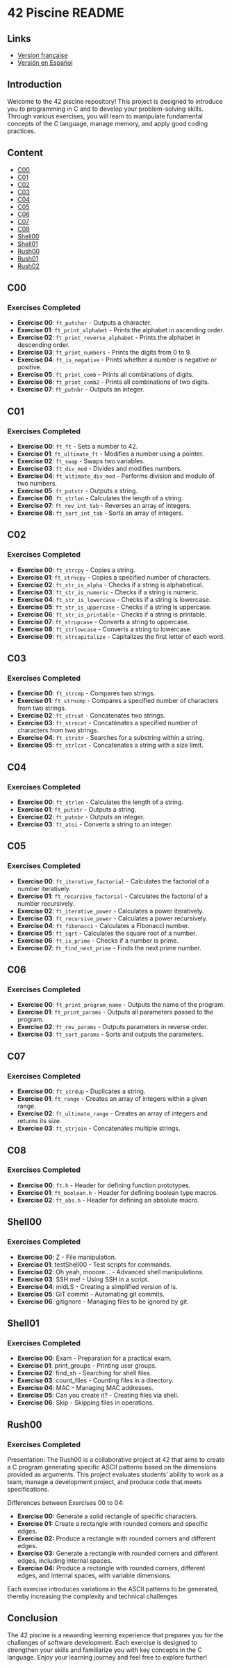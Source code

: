 # 42 Piscine README

## Links
- [Version française](README/README_FR.md)
- [Versión en Español](README/README_ES.md)

## Introduction
Welcome to the 42 piscine repository! This project is designed to introduce you to programming in C and to develop your problem-solving skills. Through various exercises, you will learn to manipulate fundamental concepts of the C language, manage memory, and apply good coding practices.

## Content

- [C00](#c00)
- [C01](#c01)
- [C02](#c02)
- [C03](#c03)
- [C04](#c04)
- [C05](#c05)
- [C06](#c06)
- [C07](#c07)
- [C08](#c08)
- [Shell00](#shell00)
- [Shell01](#shell01)
- [Rush00](#rush00)
- [Rush01](#rush01)
- [Rush02](#rush02)

## C00
### Exercises Completed
- **Exercise 00**: `ft_putchar` - Outputs a character.
- **Exercise 01**: `ft_print_alphabet` - Prints the alphabet in ascending order.
- **Exercise 02**: `ft_print_reverse_alphabet` - Prints the alphabet in descending order.
- **Exercise 03**: `ft_print_numbers` - Prints the digits from 0 to 9.
- **Exercise 04**: `ft_is_negative` - Prints whether a number is negative or positive.
- **Exercise 05**: `ft_print_comb` - Prints all combinations of digits.
- **Exercise 06**: `ft_print_comb2` - Prints all combinations of two digits.
- **Exercise 07**: `ft_putnbr` - Outputs an integer.

## C01
### Exercises Completed
- **Exercise 00**: `ft_ft` - Sets a number to 42.
- **Exercise 01**: `ft_ultimate_ft` - Modifies a number using a pointer.
- **Exercise 02**: `ft_swap` - Swaps two variables.
- **Exercise 03**: `ft_div_mod` - Divides and modifies numbers.
- **Exercise 04**: `ft_ultimate_div_mod` - Performs division and modulo of two numbers.
- **Exercise 05**: `ft_putstr` - Outputs a string.
- **Exercise 06**: `ft_strlen` - Calculates the length of a string.
- **Exercise 07**: `ft_rev_int_tab` - Reverses an array of integers.
- **Exercise 08**: `ft_sort_int_tab` - Sorts an array of integers.

## C02
### Exercises Completed
- **Exercise 00**: `ft_strcpy` - Copies a string.
- **Exercise 01**: `ft_strncpy` - Copies a specified number of characters.
- **Exercise 02**: `ft_str_is_alpha` - Checks if a string is alphabetical.
- **Exercise 03**: `ft_str_is_numeric` - Checks if a string is numeric.
- **Exercise 04**: `ft_str_is_lowercase` - Checks if a string is lowercase.
- **Exercise 05**: `ft_str_is_uppercase` - Checks if a string is uppercase.
- **Exercise 06**: `ft_str_is_printable` - Checks if a string is printable.
- **Exercise 07**: `ft_strupcase` - Converts a string to uppercase.
- **Exercise 08**: `ft_strlowcase` - Converts a string to lowercase.
- **Exercise 09**: `ft_strcapitalize` - Capitalizes the first letter of each word.

## C03
### Exercises Completed
- **Exercise 00**: `ft_strcmp` - Compares two strings.
- **Exercise 01**: `ft_strncmp` - Compares a specified number of characters from two strings.
- **Exercise 02**: `ft_strcat` - Concatenates two strings.
- **Exercise 03**: `ft_strncat` - Concatenates a specified number of characters from two strings.
- **Exercise 04**: `ft_strstr` - Searches for a substring within a string.
- **Exercise 05**: `ft_strlcat` - Concatenates a string with a size limit.

## C04
### Exercises Completed
- **Exercise 00**: `ft_strlen` - Calculates the length of a string.
- **Exercise 01**: `ft_putstr` - Outputs a string.
- **Exercise 02**: `ft_putnbr` - Outputs an integer.
- **Exercise 03**: `ft_atoi` - Converts a string to an integer.

## C05
### Exercises Completed
- **Exercise 00**: `ft_iterative_factorial` - Calculates the factorial of a number iteratively.
- **Exercise 01**: `ft_recursive_factorial` - Calculates the factorial of a number recursively.
- **Exercise 02**: `ft_iterative_power` - Calculates a power iteratively.
- **Exercise 03**: `ft_recursive_power` - Calculates a power recursively.
- **Exercise 04**: `ft_fibonacci` - Calculates a Fibonacci number.
- **Exercise 05**: `ft_sqrt` - Calculates the square root of a number.
- **Exercise 06**: `ft_is_prime` - Checks if a number is prime.
- **Exercise 07**: `ft_find_next_prime` - Finds the next prime number.

## C06
### Exercises Completed
- **Exercise 00**: `ft_print_program_name` - Outputs the name of the program.
- **Exercise 01**: `ft_print_params` - Outputs all parameters passed to the program.
- **Exercise 02**: `ft_rev_params` - Outputs parameters in reverse order.
- **Exercise 03**: `ft_sort_params` - Sorts and outputs the parameters.

## C07
### Exercises Completed
- **Exercise 00**: `ft_strdup` - Duplicates a string.
- **Exercise 01**: `ft_range` - Creates an array of integers within a given range.
- **Exercise 02**: `ft_ultimate_range` - Creates an array of integers and returns its size.
- **Exercise 03**: `ft_strjoin` - Concatenates multiple strings.

## C08
### Exercises Completed
- **Exercise 00**: `ft.h` - Header for defining function prototypes.
- **Exercise 01**: `ft_boolean.h` - Header for defining boolean type macros.
- **Exercise 02**: `ft_abs.h` - Header for defining an absolute macro.

## Shell00
### Exercises Completed
- **Exercise 00**: Z - File manipulation.
- **Exercise 01**: testShell00 - Test scripts for commands.
- **Exercise 02**: Oh yeah, mooore... - Advanced shell manipulations.
- **Exercise 03**: SSH me! - Using SSH in a script.
- **Exercise 04**: midLS - Creating a simplified version of ls.
- **Exercise 05**: GiT commit - Automating git commits.
- **Exercise 06**: gitignore - Managing files to be ignored by git.

## Shell01
### Exercises Completed
- **Exercise 00**: Exam - Preparation for a practical exam.
- **Exercise 01**: print_groups - Printing user groups.
- **Exercise 02**: find_sh - Searching for shell files.
- **Exercise 03**: count_files - Counting files in a directory.
- **Exercise 04**: MAC - Managing MAC addresses.
- **Exercise 05**: Can you create it? - Creating files via shell.
- **Exercise 06**: Skip - Skipping files in operations.

## Rush00
### Exercises Completed
Presentation: The Rush00 is a collaborative project at 42 that aims to create a C program generating specific ASCII patterns based on the dimensions provided as arguments. This project evaluates students' ability to work as a team, manage a development project, and produce code that meets specifications.

Differences between Exercises 00 to 04:

- **Exercise 00:** Generate a solid rectangle of specific characters.
- **Exercise 01:** Create a rectangle with rounded corners and specific edges.
- **Exercise 02:** Produce a rectangle with rounded corners and different edges.
- **Exercise 03:** Generate a rectangle with rounded corners and different edges, including internal spaces.
- **Exercise 04:** Produce a rectangle with rounded corners, different edges, and internal spaces, with variable dimensions.

Each exercise introduces variations in the ASCII patterns to be generated, thereby increasing the complexity and technical challenges

## Conclusion
The 42 piscine is a rewarding learning experience that prepares you for the challenges of software development. Each exercise is designed to strengthen your skills and familiarize you with key concepts in the C language. Enjoy your learning journey and feel free to explore further!
